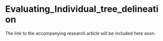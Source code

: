 # Evaluating_Individual_tree_delineation

The link to the accompanying research article will be included here soon.
